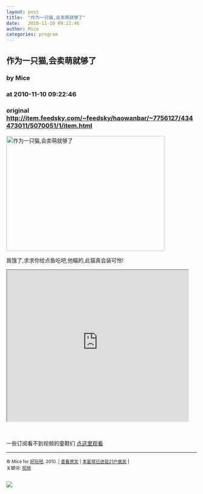 ```yaml
---
layout: post
title:  "作为一只猫,会卖萌就够了"
date:   2010-11-10 09:22:46
author: Mice
categories: program
---
```


## 作为一只猫,会卖萌就够了
### by Mice
### at 2010-11-10 09:22:46
### original <http://item.feedsky.com/~feedsky/haowanbar/~7756127/434473011/5070051/1/item.html>

<p><a href="http://photo.9haow.cn/2010/11/10/mengmao.jpg"><img alt="作为一只猫,会卖萌就够了" src="http://photo.9haow.cn/2010/11/10/mengmao.jpg" width="419" height="304"></a></p>
<p>我饿了,求求你给点鱼吃吧,他瞄的,此猫真会装可怜!</p>
<p><iframe src="http://reader.googleusercontent.com/reader/embediframe?src=http://player.youku.com/player.php/sid/XMjIwODM5NTk2/v.swf&amp;width=480&amp;height=400" width="480" height="400"></iframe></p>
<br><p>一些订阅看不到视频的童鞋们 <a href="http://www.9haow.cn/2010/11/10/mengmao-2.html">点这里观看</a></p><hr>
<p><small>© Mice for <a href="http://www.9haow.cn">好玩吧</a>, 2010. |
<a href="http://www.9haow.cn/2010/11/10/mengmao-2.html">查看原文</a> |
<a href="http://www.9haow.cn/2010/11/10/mengmao-2.html#comments">本星球已进驻21户居民</a> |
<br>
关键词: <a href="http://www.9haow.cn/tag/%e8%a7%86%e9%a2%91" rel="tag">视频</a><br>
</small></p><img src="http://www1.feedsky.com/t1/434473011/haowanbar/feedsky/s.gif?r=http://item.feedsky.com/~feedsky/haowanbar/~7756127/434473011/5070051/1/item.html" border="0" height="0" width="0"><p><a href="http://www1.feedsky.com/r/l/feedsky/haowanbar/434473011/art01.html"><img border="0" ismap src="http://www1.feedsky.com/r/i/feedsky/haowanbar/434473011/art01.gif"></a></p>